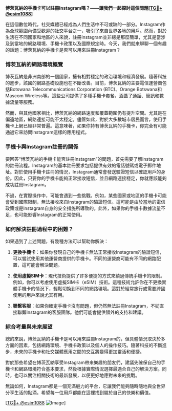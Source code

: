 **博茨瓦納的手機卡可以註冊Instagram嗎？——讓我們一起探討這個問題[[TG💪+ @esim1088](https://t.me/s/esim1088)]**

在這個數位時代，社交媒體已經成為人們生活中不可或缺的一部分。Instagram作為全球範圍內備受歡迎的社交平台之一，吸引了來自世界各地的用戶。然而，對於生活在不同國家和地區的人來說，註冊Instagram並非總是那麼簡單，尤其是當涉及到當地的網路環境、手機卡政策以及國際規定時。今天，我們就來聊聊一個有趣的話題：博茨瓦納的手機卡是否可以用來註冊Instagram？

### 博茨瓦納的網路環境概覽

博茨瓦納是非洲南部的一個國家，擁有相對穩定的政治環境和經濟發展。隨著科技的進步，該國的網路基礎設施也在不斷改善。目前，博茨瓦納的主要電信運營商包括Botswana Telecommunications Corporation (BTC)、Orange Botswana和Mascom Wireless等。這些公司提供了多種手機卡套餐，涵蓋了通話、簡訊和數據流量等服務。

然而，與其他國家相比，博茨瓦納的網路速度和覆蓋範圍仍有提升空間。尤其是在偏遠地區，網路連接可能不太穩定。儘管如此，對於大多數城市居民而言，使用手機卡上網已經非常普遍。這意味著，如果你持有博茨瓦納的手機卡，你完全有可能通過它來訪問Instagram這樣的應用程式。

### 手機卡與Instagram註冊的關係

要回答“博茨瓦納的手機卡能否註冊Instagram”的問題，首先需要了解Instagram的註冊流程。Instagram的基本註冊要求包括提供有效的電話號碼或電子郵件地址。對於使用手機卡註冊的情況，Instagram通常會發送驗證短信以確認用戶的身份。因此，只要你的手機卡能夠正常接收短信，並且網路連接穩定，你就應該能夠成功註冊Instagram。

不過，在實際操作中，可能會遇到一些挑戰。例如，某些國家或地區的手機卡可能會受到國際限制，無法接收來自Instagram的驗證短信。這可能是由於當地的電信政策或是Instagram自身的安全措施所導致的。此外，如果你的手機卡數據流量不足，也可能影響Instagram的正常使用。

### 如何解決註冊過程中的困難？

如果遇到了上述問題，有幾種方法可以幫助你解決：

1. **更換手機卡**：如果你發現自己的手機卡無法正常接收Instagram的驗證短信，可以嘗試使用其他運營商提供的手機卡。不同的運營商可能有不同的網路配置，這可能會解決問題。

2. **使用虛擬SIM卡**：現代技術提供了許多便捷的方式來繞過傳統手機卡的限制。例如，你可以考慮使用虛擬SIM卡（eSIM）技術。這種技術允許你在不更換實體手機卡的情況下，輕鬆切換到不同的網路環境。這對於經常旅行或需要跨國使用的用戶來說尤其有用。

3. **聯繫客服**：如果你確定手機卡沒有問題，但仍然無法註冊Instagram，不妨直接聯繫Instagram的客服團隊。他們可能會提供額外的支持和建議。

### 綜合考量與未來展望

總的來說，博茨瓦納的手機卡是可以用來註冊Instagram的，但具體情況取決於多方面的因素，包括網路環境、手機卡政策以及個人的操作技巧。隨著科技的不斷進步，未來的手機卡和社交媒體應用之間的交互將變得更加靈活和便捷。

對於那些希望在博茨瓦納享受Instagram帶來樂趣的朋友們，建議先確保自己的手機卡和網路環境符合基本要求，然後根據實際情況選擇最適合自己的解決方案。同時，也可以關注相關技術的最新發展，以便更好地應對未來的挑戰。

無論如何，Instagram都是一個充滿魅力的平台，它讓我們能夠隨時隨地與全世界分享生活的點滴。希望每一位用戶都能在這裡找到屬於自己的快樂和價值。

[[TG💪+ @esim1088](https://t.me/s/esim1088) ![Image](https://i.postimg.cc/4NQfJmqS/Snipaste-2025-05-13-00-14-12.png)]